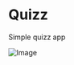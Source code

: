 # Quizz

Simple quizz app

![Image](https://cdn.discordapp.com/attachments/734371335018381344/966014992484794428/unknown.png)
